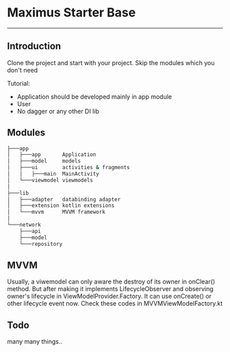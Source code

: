 # Maximus Starter Base

------

## Introduction

Clone the project and start with your project. Skip the modules which you don't need

Tutorial:

- Application should be developed mainly in app module
- User 
- No dagger or any other DI lib

## Modules

```cmd
├───app
│   ├───app       Application
│   ├───model     models
│   ├───ui        activities & fragments
│   │   ├───main  MainActivity
│   └───viewmodel viewmodels
│
├───lib
│   ├───adapter   databinding adapter
│   ├───extension kotlin extensions
│   └───mvvm      MVVM framework
│
└───network
    ├───api
    ├───model
    └───repository
```

## MVVM
Usually, a viwemodel can only aware the destroy of its owner in onClear() method. But after making it implements LifecycleObserver and observing owner's lifecycle in ViewModelProvider.Factory. It can use onCreate() or other lifecycle event now.
Check these codes in MVVMViewModelFactory.kt

## Todo
many many things..